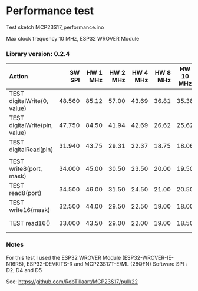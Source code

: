 

# Performance test  

Test sketch  MCP23S17_performance.ino

Max clock frequency 10 MHz, ESP32 WROVER Module

### Library version: 0.2.4

|  Action                       |  SW SPI | HW 1 MHz | HW 2 MHz | HW 4 MHz | HW 8 MHz | HW 10 MHz | notes     |
|:------------------------------|--------:|---------:|---------:|---------:|---------:|:---------:|:---------:|
| TEST digitalWrite(0, value)   |  48.560 |   85.12  |  57.00   |  43.69   |  36.81   |  35.38   |
| TEST digitalWrite(pin, value) |  47.750 |   84.50  |  41.94   |  42.69   |  26.62   |  25.62   |
| TEST digitalRead(pin)         |  31.940 |   43.75  |  29.31   |  22.37   |  18.75   |  18.06   |
|                               |         |          |          |          |          |          |
| TEST write8(port, mask)       |  34.000 |   45.00  |  30.50   |  23.50   |  20.00   |  19.50   |
| TEST read8(port)              |  34.500 |   46.00  |  31.50   |  24.50   |  21.00   |  20.50   |
| TEST write16(mask)            |  32.500 |   44.00  |  29.50   |  22.50   |  19.00   |  18.00   | since 0.1.1
| TEST read16()                 |  33.000 |   43.50  |  29.00   |  22.00   |  19.00   |  18.50   | since 0.1.1

### Notes

For this test I used the ESP32 WROVER Module (ESP32-WROVER-IE-N16R8), ESP32-DEVKITS-R and MCP23S17T-E/ML (28QFN)
Software SPI : D2, D4 and D5

See: https://github.com/RobTillaart/MCP23S17/pull/22

